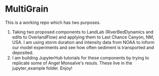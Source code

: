 # MultiGrain
This is a working repo which has two purposes.
  1) Taking two proposed components to LandLab (RiverBedDynamics and edits to OverlandFlow) and applying them to Last Chance Canyon, NM, USA. I am using storm duration 
  and intensity data from NOAA to inform our model experiments and see how often sediment is transported and deposited.
  2) I am building JupyterHub tutorials for these components by trying to replicate some of Angel Monsalve's resuls. These live in the jupyter_example folder.
Enjoy!
